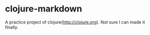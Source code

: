 clojure-markdown
================

A practice project of clojure(http://clojure.org). Not sure I can made it finally.
